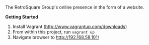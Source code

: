 The RetroSquare Group's online presence in the form of a website.

**Getting Started**
 1. Install Vagrant (http://www.vagrantup.com/downloads)
 2. From within this project, run `vagrant up`
 3. Navigate browser to http://192.168.58.101/
